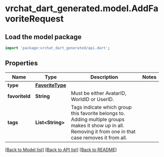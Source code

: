 # vrchat_dart_generated.model.AddFavoriteRequest

## Load the model package
```dart
import 'package:vrchat_dart_generated/api.dart';
```

## Properties
Name | Type | Description | Notes
------------ | ------------- | ------------- | -------------
**type** | [**FavoriteType**](FavoriteType.md) |  | 
**favoriteId** | **String** | Must be either AvatarID, WorldID or UserID. | 
**tags** | **List&lt;String&gt;** | Tags indicate which group this favorite belongs to. Adding multiple groups makes it show up in all. Removing it from one in that case removes it from all. | 

[[Back to Model list]](../README.md#documentation-for-models) [[Back to API list]](../README.md#documentation-for-api-endpoints) [[Back to README]](../README.md)


